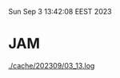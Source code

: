 Sun Sep  3 13:42:08 EEST 2023
# JAM
<a href='./cache/202309/03_13.log'>./cache/202309/03_13.log</a>
